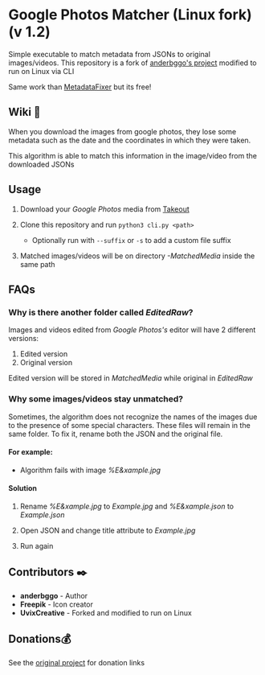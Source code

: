 # Google Photos Matcher (Linux fork) (v 1.2)

Simple executable to match metadata from JSONs to original images/videos. This repository is a fork of [anderbggo's project](https://github.com/anderbggo/GooglePhotosMatcher) modified to run on Linux via CLI

Same work than [MetadataFixer](https://metadatafixer.com/pricing) but its free!

## Wiki 📖

When you download the images from google photos, they lose some metadata such as the date and the coordinates in which they were taken.

This algorithm is able to match this information in the image/video from the downloaded JSONs

## Usage

1. Download your _Google Photos_ media from [Takeout](https://takeout.google.com/)

2. Clone this repository and run `python3 cli.py <path>`

    - Optionally run with `--suffix` or `-s` to add a custom file suffix

3. Matched images/videos will be on directory _-MatchedMedia_ inside the same path

## FAQs

### Why is there another folder called _EditedRaw_?

Images and videos edited from _Google Photos's_ editor will have 2 different versions: 

  1. Edited version
  2. Original version
  
Edited version will be stored in _MatchedMedia_ while original in _EditedRaw_

### Why some images/videos stay unmatched?

Sometimes, the algorithm does not recognize the names of the images due to the presence of some special characters. These files will remain in the same folder. To fix it, rename both the JSON and the original file.

#### For example: 

  - Algorithm fails with image _%E&xample.jpg_


#### Solution

1. Rename _%E&xample.jpg_ to _Example.jpg_ and _%E&xample.json_ to _Example.json_ 

2. Open JSON and change title attribute to _Example.jpg_

3. Run again

## Contributors ✒️

* **anderbggo** - Author
* **Freepik** - Icon creator
* **UvixCreative** - Forked and modified to run on Linux

## Donations💰

See the [original project](https://github.com/anderbggo/GooglePhotosMatcher) for donation links
